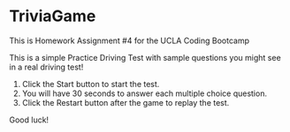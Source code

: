# TriviaGame

This is Homework Assignment #4 for the UCLA Coding Bootcamp

This is a simple Practice Driving Test with sample questions you might see in a real driving test!

1. Click the Start button to start the test.
2. You will have 30 seconds to answer each multiple choice question.
3. Click the Restart button after the game to replay the test.

Good luck!

